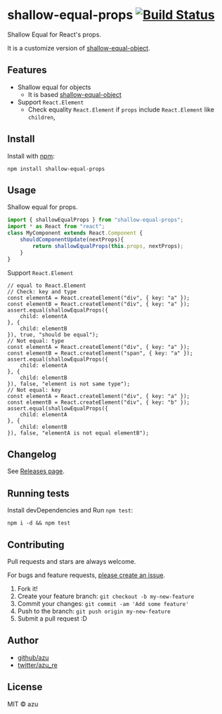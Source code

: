 # shallow-equal-props [![Build Status](https://travis-ci.org/azu/shallow-equal-props.svg?branch=master)](https://travis-ci.org/azu/shallow-equal-props)

Shallow Equal for React's props.

It is a customize version of [shallow-equal-object](https://github.com/azu/shallow-equal-object "shallow-equal-object").

## Features

- Shallow equal for objects
    - It is based [shallow-equal-object](https://github.com/azu/shallow-equal-object "shallow-equal-object")
- Support `React.Element`
    - Check equality `React.Element` if `props` include `React.Element` like `children`,

## Install

Install with [npm](https://www.npmjs.com/):

    npm install shallow-equal-props

## Usage

Shallow equal for props.

```jsx
import { shallowEqualProps } from "shallow-equal-props";
import * as React from "react";
class MyComponent extends React.Component {
    shouldComponentUpdate(nextProps){
        return shallowEqualProps(this.props, nextProps);
    }
}
```

Support `React.Element`

```tsx
// equal to React.Element
// Check: key and type
const elementA = React.createElement("div", { key: "a" });
const elementB = React.createElement("div", { key: "a" });
assert.equal(shallowEqualProps({
    child: elementA
}, {
    child: elementB
}), true, "should be equal");
// Not equal: type
const elementA = React.createElement("div", { key: "a" });
const elementB = React.createElement("span", { key: "a" });
assert.equal(shallowEqualProps({
    child: elementA
}, {
    child: elementB
}), false, "element is not same type");
// Not equal: key
const elementA = React.createElement("div", { key: "a" });
const elementB = React.createElement("div", { key: "b" });
assert.equal(shallowEqualProps({
    child: elementA
}, {
    child: elementB
}), false, "elementA is not equal elementB");
```


## Changelog

See [Releases page](https://github.com/azu/shallow-equal-props/releases).

## Running tests

Install devDependencies and Run `npm test`:

    npm i -d && npm test

## Contributing

Pull requests and stars are always welcome.

For bugs and feature requests, [please create an issue](https://github.com/azu/shallow-equal-props/issues).

1. Fork it!
2. Create your feature branch: `git checkout -b my-new-feature`
3. Commit your changes: `git commit -am 'Add some feature'`
4. Push to the branch: `git push origin my-new-feature`
5. Submit a pull request :D

## Author

- [github/azu](https://github.com/azu)
- [twitter/azu_re](https://twitter.com/azu_re)

## License

MIT © azu
